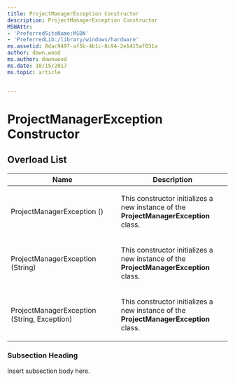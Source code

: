 ```yaml
---
title: ProjectManagerException Constructor
description: ProjectManagerException Constructor
MSHAttr:
- 'PreferredSiteName:MSDN'
- 'PreferredLib:/library/windows/hardware'
ms.assetid: 8dac9497-af5b-4b1c-8c94-2e1415af031a
author: dawn.wood
ms.author: dawnwood
ms.date: 10/15/2017
ms.topic: article


---
```


# ProjectManagerException Constructor


## <span id="Overload_List"></span><span id="overload_list"></span><span id="OVERLOAD_LIST"></span>Overload List


<table>
<colgroup>
<col width="50%" />
<col width="50%" />
</colgroup>
<thead>
<tr class="header">
<th>Name</th>
<th>Description</th>
</tr>
</thead>
<tbody>
<tr class="odd">
<td><p>ProjectManagerException ()</p></td>
<td><p>This constructor initializes a new instance of the <strong>ProjectManagerException</strong> class.</p></td>
</tr>
<tr class="even">
<td><p>ProjectManagerException (String)</p></td>
<td><p>This constructor initializes a new instance of the <strong>ProjectManagerException</strong> class.</p></td>
</tr>
<tr class="odd">
<td><p>ProjectManagerException (String, Exception)</p></td>
<td><p>This constructor initializes a new instance of the <strong>ProjectManagerException</strong> class.</p></td>
</tr>
</tbody>
</table>

 

### <span id="Subsection_Heading"></span><span id="subsection_heading"></span><span id="SUBSECTION_HEADING"></span>Subsection Heading

Insert subsection body here.

 

 






